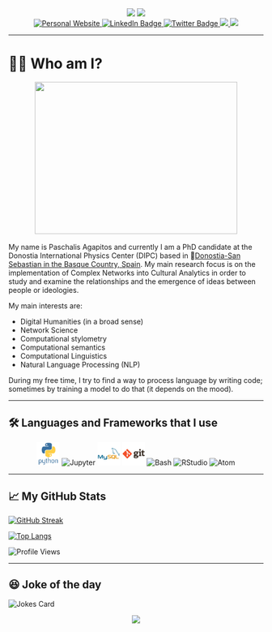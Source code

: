 <div id="header" align="center">
  <img src="https://capsule-render.vercel.app/api?type=waving&color=gradient&text=Hello!&height=100&section=header"/>
  <img src="https://media.giphy.com/media/vKhKsyEFVK4IuEKzWY/giphy.gif" width="60px"/>
  <div id="badges">
    <a href="https://paschalisag.github.io/index.html">
      <img src="https://img.shields.io/badge/Personal%20Website-C7A746?logo=react&logoColor=white&style=for-the-badge", alt="Personal Website"/>
    <a href="https://www.linkedin.com/in/paschalis-agapitos-1b5284217/">
      <img src="https://img.shields.io/badge/LinkedIn-0077B5?style=for-the-badge&logo=linkedin&logoColor=white" alt="LinkedIn Badge"/>
    </a>
    <a href="https://twitter.com/pasxalisag9">
      <img src="https://img.shields.io/badge/Twitter-1DA1F2?style=for-the-badge&logo=twitter&logoColor=white" alt="Twitter Badge"/>
    </a>
    <a href="mailto:<pasxalisag9@gmail.com>?subject=Came%20from%20Github"><img src="https://img.shields.io/badge/gmail-%23D14836.svg?&style=for-the-badge&logo=gmail&logoColor=white" />
    <a href="mailto:<paschalis.agapitos@dipc.org>?subject=Came%20from%20Github"><img src="https://img.shields.io/badge/Academic_Email-07C160?&style=for-the-badge&logo=gmail&logoColor=white" />
    </a>
  </div>
</div>

---

# 🧑‍💻 Who am I?

<div id="header" align="center">
  <img src="https://media.giphy.com/media/eLfDPZtLDSrNm/giphy.gif" width="400" height="300"/>
</div>


My name is Paschalis Agapitos and currently I am a PhD candidate at the Donostia International Physics Center (DIPC) based in 📍[Donostia-San Sebastian in the Basque Country, Spain](https://www.google.com/maps/@43.3111886,-1.9871133,8320m/data=!3m1!1e3).
My main research focus is on the implementation of Complex Networks into Cultural Analytics in order to study and examine the relationships and the emergence of ideas between people or ideologies.

My main interests are:
  - Digital Humanities (in a broad sense)
  - Network Science
  - Computational stylometry
  - Computational semantics
  - Computational Linguistics
  - Natural Language Processing (NLP)

During my free time, I try to find a way to process language by writing code; sometimes by training a model to do that (it depends on the mood).

---

## 🛠️ Languages and Frameworks that I use

<p align="center">
<img src="https://raw.githubusercontent.com/devicons/devicon/master/icons/python/python-original-wordmark.svg" title = "Python" alt="python" width="45" height="45" />  
<img src="https://cdn.jsdelivr.net/gh/devicons/devicon/icons/jupyter/jupyter-original-wordmark.svg" title="Jupyter" alt="Jupyter" width="45" height="45"/>
<img src="https://raw.githubusercontent.com/devicons/devicon/master/icons/mysql/mysql-original-wordmark.svg" title="MySQL" alt="MySQL" width="45" height="45" />
<img src="https://github.com/devicons/devicon/blob/master/icons/git/git-original-wordmark.svg" title="Git" alt="Git" width="45" height="45"/>
<img src="https://cdn.jsdelivr.net/gh/devicons/devicon/icons/bash/bash-original.svg" titler="Bash" alt="Bash" width="45" height="45"/>
<img src="https://cdn.jsdelivr.net/gh/devicons/devicon/icons/rstudio/rstudio-original.svg" title="RStudio" alt="RStudio" width="45" height="45"/>
<img src="https://cdn.jsdelivr.net/gh/devicons/devicon/icons/atom/atom-original-wordmark.svg" title="Atom" alt="Atom" width="45" height="45"/>
</p>

---

## 📈 My GitHub Stats

[![GitHub Streak](https://github-readme-streak-stats.herokuapp.com?user=PaschalisAg&theme=github-dark-blue&date_format=M%20j%5B%2C%20Y%5D&background=10162F&stroke=FFD301&fire=FFB551&border=FFFFFF&ring=FFD30173&currStreakNum=F5F5F5&sideNums=F5F5F5&currStreakLabel=F5F5F5&sideLabels=F5F5F5&dates=F5F5F5B8)](https://git.io/streak-stats)

[![Top Langs](https://github-readme-stats.vercel.app/api/top-langs/?username=PaschalisAg&show_icons=true&layout=compact&theme=transparent&bg_color=10162F)](https://github.com/anuraghazra/github-readme-stats)

![Profile Views](https://komarev.com/ghpvc/?username=PaschalisAg&style=for-the-badge)

---

## 😆 Joke of the day

![Jokes Card](https://readme-jokes.vercel.app/api?theme=gotham)

<p align="center">
  <img src="https://capsule-render.vercel.app/api?type=waving&color=gradient&height=100&section=footer"/>
</p>
